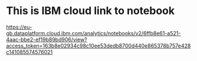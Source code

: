 # This is IBM cloud link to notebook

https://eu-gb.dataplatform.cloud.ibm.com/analytics/notebooks/v2/6ffb8e61-a521-4aac-bbe2-ef19b89bd906/view?access_token=163b8e02934c98c10ee53dedb8700d440e865378b757e428c141085574576021
